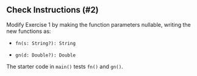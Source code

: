 ## Check Instructions (#2)

Modify Exercise 1 by making the function parameters nullable, writing the
new functions as:

- `fn(s: String?): String`

- `gn(d: Double?): Double`

The starter code in `main()` tests `fn()` and `gn()`.